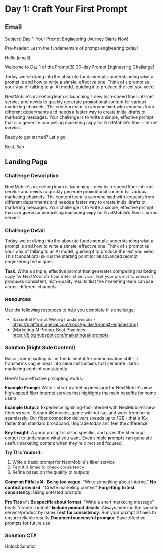 # Day 1: Craft Your First Prompt

## Email
Subject: Day 1: Your Prompt Engineering Journey Starts Now!

Pre-header: Learn the fundamentals of prompt engineering today!

Hello [email],

Welcome to Day 1 of the Prompt30 30-day Prompt Engineering Challenge!

Today, we're diving into the absolute fundamentals: understanding what a prompt is and how to write a simple, effective one. Think of a prompt as your way of talking to an AI model, guiding it to produce the text you need.

NextMobile's marketing team is launching a new high-speed fiber internet service and needs to quickly generate promotional content for various marketing channels. The content team is overwhelmed with requests from different departments and needs a faster way to create initial drafts of marketing messages. Your challenge is to write a simple, effective prompt that can generate compelling marketing copy for NextMobile's fiber internet service.

Ready to get started? Let's go!

Best, Sab

## Landing Page

### Challenge Description
NextMobile's marketing team is launching a new high-speed fiber internet service and needs to quickly generate promotional content for various marketing channels. The content team is overwhelmed with requests from different departments and needs a faster way to create initial drafts of marketing messages. Your challenge is to write a simple, effective prompt that can generate compelling marketing copy for NextMobile's fiber internet service.

### Challenge Detail
Today, we're diving into the absolute fundamentals: understanding what a prompt is and how to write a simple, effective one. Think of a prompt as your way of talking to an AI model, guiding it to produce the text you need. This foundational skill is the starting point for all advanced prompt engineering techniques.

**Task:**
Write a simple, effective prompt that generates compelling marketing copy for NextMobile's fiber internet service. Test your prompt to ensure it produces consistent, high-quality results that the marketing team can use across different channels.

### Resources
Use the following resources to help you complete this challenge:
- [Essential Prompt Writing Fundamentals - https://platform.openai.com/docs/guides/prompt-engineering]
- [Marketing AI Prompt Best Practices - https://blog.hubspot.com/marketing/ai-prompts]

### Solution (Right Side Content)
Basic prompt writing is the fundamental AI communication skill - it transforms vague ideas into clear instructions that generate useful marketing content consistently.

Here's how effective prompting works:

**Example Prompt:**
Write a short marketing message for NextMobile's new high-speed fiber internet service that highlights the main benefits for home users.

**Example Output:**
Experience lightning-fast internet with NextMobile's new fiber service. Stream 4K movies, game without lag, and work from home seamlessly. Our fiber connection delivers speeds up to 1GB - that's 10x faster than standard broadband. Upgrade today and feel the difference!

**Key Insight:**
A good prompt is clear, specific, and gives the AI enough context to understand what you want. Even simple prompts can generate useful marketing content when they're direct and focused.

**Try This Yourself:**
1. Write a basic prompt for NextMobile's fiber service
2. Test it 3 times to check consistency
3. Refine based on the quality of outputs

**Common Pitfalls ❌ :**
**Being too vague**: "Write something about internet"
**No context provided**: "Create marketing content"
**Forgetting to test consistency**: Using untested prompts

**Pro Tips ✅ :**
**Be specific about format**: "Write a short marketing message" beats "create content"
**Include product details**: Always mention the specific service/product by name
**Test for consistency**: Run your prompt 3 times to ensure reliable results
**Document successful prompts**: Save effective prompts for future use

### Solution CTA
Unlock Solution 